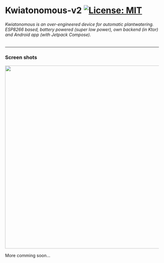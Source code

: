 # Kwiatonomous-v2			[![License: MIT](https://img.shields.io/badge/License-MIT-yellow.svg)](https://opensource.org/licenses/MIT)

###### Kwiatonomous is an over-engineered device for automatic plantwatering. ESP8266 based, battery powered (super low power), own backend (in Ktor) and Android app (with Jetpack Compose).
------------

### Screen shots
<p align="center">
<img src="screenshots/Animation1.gif" height="600">
</p>

More comming soon...
